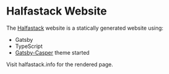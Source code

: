 # Halfastack Website

The [Halfastack](https://halfastack.info) website is a statically generated website using:

* Gatsby
* TypeScript
* [Gatsby-Casper](https://github.com/scttcper/gatsby-casper.git) theme started

Visit halfastack.info for the rendered page.
